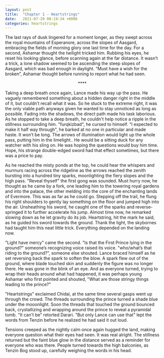 ```yaml
---
layout: post
title:  "Chapter 1 - Heartstrings"
date:   2021-07-29 00:19:34 +0000
categories: heartstrings
---
```

The last rays of dusk lingered for a moment longer, as they swept across the royal mountains of Esperanore, across the slopes of Aasgard, embracing the fields of morning glory one last time for the day. For a second, Ashamar thought the twilight tricked him. Rubbing his eyes, he reset his looking glance, before scanning again at the far distance. It wasn’t a trick, a lone shadow seemed to be ascending the steep slopes of Aasgard, which was bad enough in daylight. “Must have a wish for the broken”, Ashamar thought before running to report what he had seen.

<center>****</center>
                                                            
Taking a deep breath once again, Lance made his way up the pass. He vaguely remembered something about a hidden danger right in the middle of it, but couldn’t recall what it was. So he stuck to the extreme right, it was the only viable path anyways given he wanted to stay unnoticed as long as possible. Fading into the shadows, the direct path made his task laborious. As he stopped to take a deep breath, he couldn't help notice a ripple in the stillness surrounding him. "furqkizbad", he cursed to himself. "I expected to make it half way through", he barked at no one in particular and made haste. It won’t be long. The arrows of illumination would light up the whole pass, putting him in the limelight.. He would be a sitting duck for any watcher with his sling on. He was hoping the questions would buy him time. Hope, his strange double-edged sword had that effect sometimes, but there was a price to pay.

As he reached the misty ponds at the top, he could hear the whispers and murmurs racing across the ridgeline as the arrows reached the zenith bursting into a hundred tiny sparks, moonlighting the fiery slopes and the high pass. "Reveal thyself" the first gong was sounded. Must hurry now, he thought as he came by a fork, one leading him to the towering royal gardens and into the palace, the other melding into the core of the enchanting lands of Evermore. This was as far as he could go. Stepping off the trail, he flung his right shoulders to gently lay something on the floor and jumped high into the air. Unsheathing his sword, he caught one of the sparks and reverse-springed it to further accelerate his jump. Almost time now, he remarked slowing down as he let gravity do its job. Heartstring, hit the mark he said, as he guided his sword towards the ground. Thank the light, the skybornes had taught him this neat little trick. Everything depended on the landing now. 

"Light have mercy" came the second. "Is that the First Prince lying in the ground?" someone’s recognizing voice raised its voice. "who/what’s that riding to the ground?", someone else shouted. Lance braced himself as he set reversing back the spark to soften the blow. A spark flew out of the ground, where blade touched skin and suddenly the figure was no longer there. He was gone in the blink of an eye. And as everyone turned, trying to wrap their heads around what had happened, it was perhaps young Ashamar who first pointed and shouted, "What are those stringy things leading to the prince?"

"Heartstrings" exclaimed Chidai, at the same time several gasps went up through the crowd. The threads surrounding the prince turned a shade blue under the mooonlight. Soon the threads that touched the ground bounced back, crystallizing and wrapping around the prince to reveal a pyramidal tomb. "It can't be" retorted Darari. "But only Lance can use that" lept the words from Tenzin before he realized he had said it out loud.

Tensions creeped as the nightly calm once again hugged the land, making everyone question what their eyes had seen. It was real alright. The stillness returned but the faint blue glow in the distance served as a reminder for everyone who was there. People turned towards the high balconies, as Tenzin Bog stood up, carefully weighing the words in his head.

